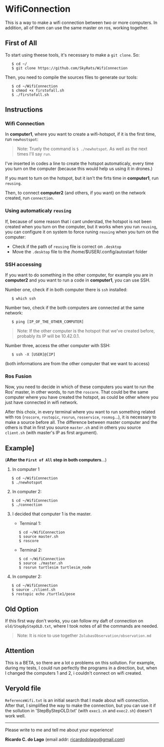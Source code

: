 # WifiConnection
This is a way to make a wifi connection between two or more computers. In addition, all of them can use the same master on ros, working together.

## First of All
   To start using theese tools, it's necessary to make a `git clone`. So:
```
   $ cd ~/
   $ git clone https://github.com/SkyRats/WifiConnection
```
   Then, you need to compile the sources files to generate our tools:
```
   $ cd ~/WifiConnection
   $ chmod +x firstofall.sh
   $ ./firstofall.sh
```   

## Instructions

### Wifi Connection
  In **computer1**, where you want to create a wifi-hotspot, if it is the first time, run ```newhostspot```:

   > Note: Truely the command is ```$ ./newhotspot```. As well as the next times I'll say `run`.

   I've inserted in codes a line to create the hotspot automaticaly, every time you turn on the computer (because this would help us using it in drones.)

   If you mant to turn on the hotspot, but it isn't the firts time in **computer1**, run ```reusing```.
  
   Then, to connect **computer2** (and others, if you want) on the network created, run ```connection```.
   
   ### Using automaticaly `reusing`
   If, because of some reason that i cant understad, the hotspot is not been created when you turn on the computer, but it works when you run `reusing`, you can configure it on system to force runing `reusing` when you turn on the computer:
   * Check if the path of ```reusing``` file is correct on ```.desktop```
   * Move the ```.desktop``` file to the /home/$USER/.config/autostart folder

### SSH accessing

   If you want to do something in the other computer, for example you are in **computer2** and you want to run a code in **computer1**, you can use SSH.

  Number one, check if in both computer there is `ssh` installed:
```
   $ which ssh
```
   Number two, check if the both computers are connected at the same network:
```
   $ ping [IP_OF_THE_OTHER_COMPUTER]
```
   > Note: If the other computer is the hotspot that we've created before, probably its IP will be 10.42.0.1.

   Number three, access the other computer with SSH:
```
   $ ssh -X [USER]@[IP]
```
   (both informations are from the other computer that we want to access)


### Ros Fusion
Now, you need to decide in which of these computers you want to run the Ros' master, in other words, to run the ```roscore```. That could be the same computer where you have created the hotspot, as could be other where you just have connected in wifi network.

After this choix, in every terminal where you want to run something related with ros (```roscore```, ```rostopic```, ```rosrun```, ```rosservice```, ```rosmsg```...), it is necessary to make a source before all. The difference between master computer and the others is that in first you source ```master.sh``` and in others you source ```client.sh``` (with master's IP as first argument).

## Example]
(**After the `First of All` step in both computers**...)

1. In computer 1
```  
   $ cd ~/WifiConnection
   $ ./newhotspot
```  
2. In computer 2:
```
   $ cd ~/WifiConnection
   $ ./connection
```

3. I decided that computer 1 is the master.   

   * Terminal 1:  
   ```  
      $ cd ~/WifiConnection
      $ source master.sh  
      $ roscore
   ```   
   * Terminal 2:  
   ```  
      $ cd ~/WifiConnection
      $ source ./master.sh  
      $ rosrun turtlesim turtlesim_node
   ```  

4. In computer 2:
```   
   $ cd ~/WifiConnection
   $ source ./client.sh
   $ rostopic echo /turtle1/pose
```  

## Old Option
  If this first way don't works, you can follow my daft of connection on ```old/StepByStepOLD.txt```, where I took notes of all the commands are needed. 
  > Note: It is nice to use together `ZolubasObservation/observation.md`

## Attention
 This is a BETA, so there are a lot o problems on this sollution. For example, during my tests, I could run perfectly the programs in a direction, but, when I changed the computers 1 and 2, i couldn't connect on wifi created.
 
## Veryold file
 `ReferenceWifi.txt` is an initial search that I made about wifi connection. After that, I simplified the way to make the connection, but you can use it if the sollution in 'StepByStepOLD.txt' (with ```exec1.sh``` and ```exec2.sh```) doesn't work well.

 --- ---
Please write to me and tell me about your experience!
 
**Ricardo C. do Lago** (email addr: ricardodolago@gmail.com)
